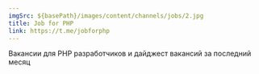 ```yaml
---
imgSrc: ${basePath}/images/content/channels/jobs/2.jpg
title: Job for PHP
link: https://t.me/jobforphp
---
```


Вакансии для PHP разработчиков и дайджест вакансий за последний месяц
